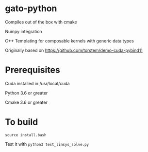 # gato-python

Compiles out of the box with cmake 

Numpy integration 

C++ Templating for composable kernels with generic data types 

Originally based on https://github.com/torstem/demo-cuda-pybind11

# Prerequisites

Cuda installed in /usr/local/cuda 

Python 3.6 or greater 

Cmake 3.6 or greater 

# To build 

```source install.bash``` 

Test it with 
```python3 test_linsys_solve.py``` 
 
